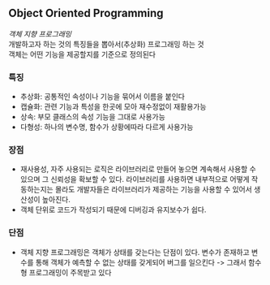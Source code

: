 ## Object Oriented Programming
*객체 지향 프로그래밍*   
개발하고자 하는 것의 특징들을 뽑아서(추상화) 프로그래밍 하는 것   
객체는 어떤 기능을 제공할지를 기준으로 정의된다   

### 특징   
- 추상화: 공통적인 속성이나 기능을 묶어서 이름을 붙인다   
- 캡슐화: 관련 기능과 특성을 한곳에 모아 재수정없이 재활용가능   
- 상속: 부모 클래스의 속성 기능을 그대로 사용가능   
- 다형성: 하나의 변수명, 함수가 상황에따라 다르게 사용가능   

### 장점   
- 재사용성, 자주 사용되는 로직은 라이브러리로 만들어 놓으면 계속해서 사용할 수 있으며 그 신뢰성을 확보할 수 있다. 라이브러리를 사용하면 내부적으로 어떻게 작동하는지는 몰라도 개발자들은 라이브러리가 제공하는 기능을 사용할 수 있어서 생산성이 높아진다.    
- 객체 단위로 코드가 작성되기 때문에 디버깅과 유지보수가 쉽다.   

### 단점    
- 객체 지향 프로그래밍은 객체가 상태를 갖는다는 단점이 있다. 변수가 존재하고 변수를 통해 객체가 예측할 수 없는 상태를 갖게되어 버그를 일으킨다 -> 그래서 함수형 프로그래밍이 주목받고 있다   